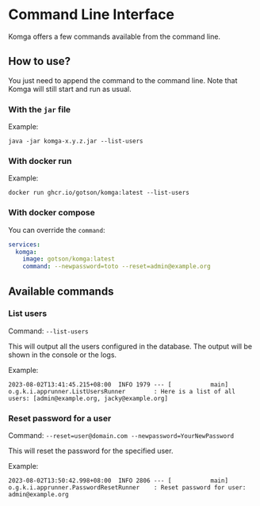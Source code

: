 # Command Line Interface

Komga offers a few commands available from the command line.

## How to use?

You just need to append the command to the command line. Note that Komga will still start and run as usual.

### With the `jar` file

Example:

```shell
java -jar komga-x.y.z.jar --list-users
```

### With docker run

Example:
```shell
docker run ghcr.io/gotson/komga:latest --list-users
```

### With docker compose

You can override the `command`:

```yaml
services:
  komga:
    image: gotson/komga:latest
    command: --newpassword=toto --reset=admin@example.org
```

## Available commands
### List users

Command: `--list-users`

This will output all the users configured in the database. The output will be shown in the console or the logs.

Example:

`2023-08-02T13:41:45.215+08:00  INFO 1979 --- [           main] o.g.k.i.apprunner.ListUsersRunner        : Here is a list of all users: [admin@example.org, jacky@example.org]`

### Reset password for a user

Command: `--reset=user@domain.com --newpassword=YourNewPassword`

This will reset the password for the specified user.

Example:

`2023-08-02T13:50:42.998+08:00  INFO 2806 --- [           main] o.g.k.i.apprunner.PasswordResetRunner    : Reset password for user: admin@example.org`